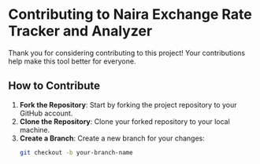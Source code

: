 # Contributing to Naira Exchange Rate Tracker and Analyzer

Thank you for considering contributing to this project! Your contributions help make this tool better for everyone.

## How to Contribute

1. **Fork the Repository**: Start by forking the project repository to your GitHub account.
2. **Clone the Repository**: Clone your forked repository to your local machine.
3. **Create a Branch**: Create a new branch for your changes:
   ```bash
   git checkout -b your-branch-name
